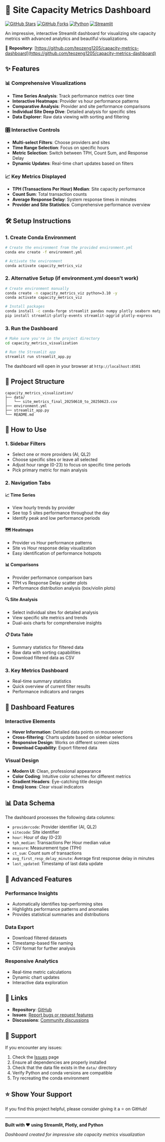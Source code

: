 # 🚀 Site Capacity Metrics Dashboard

[![GitHub Stars](https://img.shields.io/github/stars/teozeng1205/capacity-metrics-dashboard?style=social)](https://github.com/teozeng1205/capacity-metrics-dashboard)
[![GitHub Forks](https://img.shields.io/github/forks/teozeng1205/capacity-metrics-dashboard?style=social)](https://github.com/teozeng1205/capacity-metrics-dashboard)
[![Python](https://img.shields.io/badge/python-3.10+-blue.svg)](https://python.org)
[![Streamlit](https://img.shields.io/badge/streamlit-1.46+-red.svg)](https://streamlit.io)

An impressive, interactive Streamlit dashboard for visualizing site capacity metrics with advanced analytics and beautiful visualizations.

🔗 **Repository**: [https://github.com/teozeng1205/capacity-metrics-dashboard](https://github.com/teozeng1205/capacity-metrics-dashboard)

## ✨ Features

### 📊 Comprehensive Visualizations
- **Time Series Analysis**: Track performance metrics over time
- **Interactive Heatmaps**: Provider vs hour performance patterns
- **Comparative Analysis**: Provider and site performance comparisons
- **Individual Site Deep Dive**: Detailed analysis for specific sites
- **Data Explorer**: Raw data viewing with sorting and filtering

### 🎛️ Interactive Controls
- **Multi-select Filters**: Choose providers and sites
- **Time Range Selection**: Focus on specific hours
- **Metric Selection**: Switch between TPH, Count Sum, and Response Delay
- **Dynamic Updates**: Real-time chart updates based on filters

### 📈 Key Metrics Displayed
- **TPH (Transactions Per Hour) Median**: Site capacity performance
- **Count Sum**: Total transaction counts
- **Average Response Delay**: System response times in minutes
- **Provider and Site Statistics**: Comprehensive performance overview

## 🛠️ Setup Instructions

### 1. Create Conda Environment

```bash
# Create the environment from the provided environment.yml
conda env create -f environment.yml

# Activate the environment
conda activate capacity_metrics_viz
```

### 2. Alternative Setup (if environment.yml doesn't work)

```bash
# Create environment manually
conda create -n capacity_metrics_viz python=3.10 -y
conda activate capacity_metrics_viz

# Install packages
conda install -c conda-forge streamlit pandas numpy plotly seaborn matplotlib scikit-learn -y
pip install streamlit-plotly-events streamlit-aggrid plotly-express
```

### 3. Run the Dashboard

```bash
# Make sure you're in the project directory
cd capacity_metrics_visualization

# Run the Streamlit app
streamlit run streamlit_app.py
```

The dashboard will open in your browser at `http://localhost:8501`

## 📁 Project Structure

```
capacity_metrics_visualization/
├── data/
│   └── site_metrics_final_20250610_to_20250623.csv
├── environment.yml
├── streamlit_app.py
└── README.md
```

## 🎯 How to Use

### 1. **Sidebar Filters**
- Select one or more providers (AI, QL2)
- Choose specific sites or leave all selected
- Adjust hour range (0-23) to focus on specific time periods
- Pick primary metric for main analysis

### 2. **Navigation Tabs**

#### 📈 Time Series
- View hourly trends by provider
- See top 5 sites performance throughout the day
- Identify peak and low performance periods

#### 🗺️ Heatmaps
- Provider vs Hour performance patterns
- Site vs Hour response delay visualization
- Easy identification of performance hotspots

#### 📊 Comparisons
- Provider performance comparison bars
- TPH vs Response Delay scatter plots
- Performance distribution analysis (box/violin plots)

#### 🔍 Site Analysis
- Select individual sites for detailed analysis
- View specific site metrics and trends
- Dual-axis charts for comprehensive insights

#### 📋 Data Table
- Summary statistics for filtered data
- Raw data with sorting capabilities
- Download filtered data as CSV

### 3. **Key Metrics Dashboard**
- Real-time summary statistics
- Quick overview of current filter results
- Performance indicators and ranges

## 🎨 Dashboard Features

### Interactive Elements
- **Hover Information**: Detailed data points on mouseover
- **Cross-filtering**: Charts update based on sidebar selections
- **Responsive Design**: Works on different screen sizes
- **Download Capability**: Export filtered data

### Visual Design
- **Modern UI**: Clean, professional appearance
- **Color Coding**: Intuitive color schemes for different metrics
- **Gradient Headers**: Eye-catching title design
- **Emoji Icons**: Clear visual indicators

## 📊 Data Schema

The dashboard processes the following data columns:
- `providercode`: Provider identifier (AI, QL2)
- `sitecode`: Site identifier 
- `hour`: Hour of day (0-23)
- `tph_median`: Transactions Per Hour median value
- `measure`: Measurement type (TPH)
- `ct_sum`: Count sum of transactions
- `avg_first_resp_delay_minute`: Average first response delay in minutes
- `last_updated`: Timestamp of last data update

## 🚀 Advanced Features

### Performance Insights
- Automatically identifies top-performing sites
- Highlights performance patterns and anomalies
- Provides statistical summaries and distributions

### Data Export
- Download filtered datasets
- Timestamp-based file naming
- CSV format for further analysis

### Responsive Analytics
- Real-time metric calculations
- Dynamic chart updates
- Interactive data exploration

## 🔗 Links

- **Repository**: [GitHub](https://github.com/teozeng1205/capacity-metrics-dashboard)
- **Issues**: [Report bugs or request features](https://github.com/teozeng1205/capacity-metrics-dashboard/issues)
- **Discussions**: [Community discussions](https://github.com/teozeng1205/capacity-metrics-dashboard/discussions)

## 🤝 Support

If you encounter any issues:
1. Check the [Issues](https://github.com/teozeng1205/capacity-metrics-dashboard/issues) page
2. Ensure all dependencies are properly installed
3. Check that the data file exists in the `data/` directory
4. Verify Python and conda versions are compatible
5. Try recreating the conda environment

## ⭐ Show Your Support

If you find this project helpful, please consider giving it a ⭐ on GitHub!

---

**Built with ❤️ using Streamlit, Plotly, and Python**

*Dashboard created for impressive site capacity metrics visualization* 